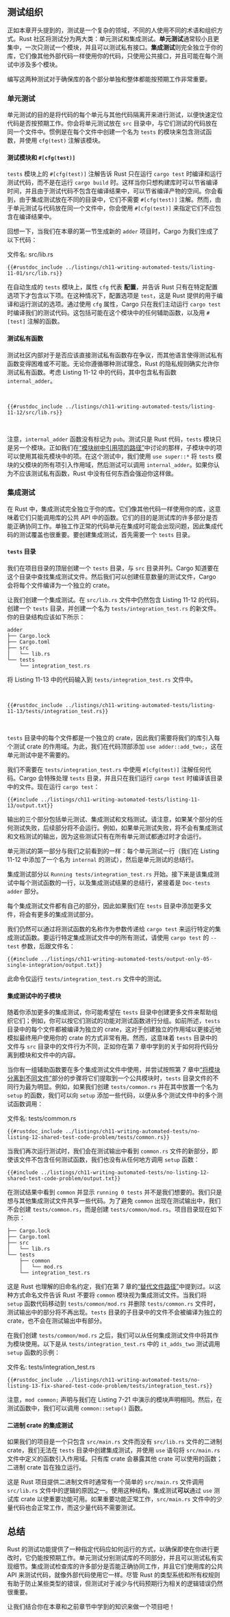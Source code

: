 ## 测试组织

正如本章开头提到的，测试是一个复杂的领域，不同的人使用不同的术语和组织方式。Rust 社区将测试分为两大类：单元测试和集成测试。**单元测试**通常较小且更集中，一次只测试一个模块，并且可以测试私有接口。**集成测试**则完全独立于你的库，它们像其他外部代码一样使用你的代码，只使用公共接口，并且可能在每个测试中涉及多个模块。

编写这两种测试对于确保库的各个部分单独和整体都能按预期工作非常重要。

### 单元测试

单元测试的目的是将代码的每个单元与其他代码隔离开来进行测试，以便快速定位代码是否按预期工作。你会将单元测试放在 `src` 目录中，与它们测试的代码放在同一个文件中。惯例是在每个文件中创建一个名为 `tests` 的模块来包含测试函数，并使用 `cfg(test)` 注解该模块。

#### 测试模块和 `#[cfg(test)]`

`tests` 模块上的 `#[cfg(test)]` 注解告诉 Rust 只在运行 `cargo test` 时编译和运行测试代码，而不是在运行 `cargo build` 时。这样当你只想构建库时可以节省编译时间，并且由于测试代码不包含在编译结果中，可以节省编译产物的空间。你会看到，由于集成测试放在不同的目录中，它们不需要 `#[cfg(test)]` 注解。然而，由于单元测试与代码放在同一个文件中，你会使用 `#[cfg(test)]` 来指定它们不应包含在编译结果中。

回想一下，当我们在本章的第一节生成新的 `adder` 项目时，Cargo 为我们生成了以下代码：

<span class="filename">文件名: src/lib.rs</span>

```rust,noplayground
{{#rustdoc_include ../listings/ch11-writing-automated-tests/listing-11-01/src/lib.rs}}
```

在自动生成的 `tests` 模块上，属性 `cfg` 代表 **配置**，并告诉 Rust 只有在特定配置选项下才包含以下项。在这种情况下，配置选项是 `test`，这是 Rust 提供的用于编译和运行测试的选项。通过使用 `cfg` 属性，Cargo 只在我们主动运行 `cargo test` 时编译我们的测试代码。这包括可能在这个模块中的任何辅助函数，以及用 `#[test]` 注解的函数。

#### 测试私有函数

测试社区内部对于是否应该直接测试私有函数存在争议，而其他语言使得测试私有函数变得困难或不可能。无论你遵循哪种测试理念，Rust 的隐私规则确实允许你测试私有函数。考虑 Listing 11-12 中的代码，其中包含私有函数 `internal_adder`。

<Listing number="11-12" file-name="src/lib.rs" caption="测试私有函数">

```rust,noplayground
{{#rustdoc_include ../listings/ch11-writing-automated-tests/listing-11-12/src/lib.rs}}
```

</Listing>

注意，`internal_adder` 函数没有标记为 `pub`。测试只是 Rust 代码，`tests` 模块只是另一个模块。正如我们在[“模块树中引用项的路径”][paths]<!-- ignore -->中讨论的那样，子模块中的项可以使用其祖先模块中的项。在这个测试中，我们使用 `use super::*` 将 `tests` 模块的父模块的所有项引入作用域，然后测试可以调用 `internal_adder`。如果你认为不应该测试私有函数，Rust 中没有任何东西会强迫你这样做。

### 集成测试

在 Rust 中，集成测试完全独立于你的库。它们像其他代码一样使用你的库，这意味着它们只能调用库的公共 API 中的函数。它们的目的是测试库的许多部分是否能正确协同工作。单独工作正常的代码单元在集成时可能会出现问题，因此集成代码的测试覆盖也很重要。要创建集成测试，首先需要一个 `tests` 目录。

#### `tests` 目录

我们在项目目录的顶层创建一个 `tests` 目录，与 `src` 目录并列。Cargo 知道要在这个目录中查找集成测试文件。然后我们可以创建任意数量的测试文件，Cargo 会将每个文件编译为一个独立的 crate。

让我们创建一个集成测试。在 `src/lib.rs` 文件中仍然包含 Listing 11-12 的代码，创建一个 `tests` 目录，并创建一个名为 `tests/integration_test.rs` 的新文件。你的目录结构应该如下所示：

```text
adder
├── Cargo.lock
├── Cargo.toml
├── src
│   └── lib.rs
└── tests
    └── integration_test.rs
```

将 Listing 11-13 中的代码输入到 `tests/integration_test.rs` 文件中。

<Listing number="11-13" file-name="tests/integration_test.rs" caption="`adder` crate 中函数的集成测试">

```rust,ignore
{{#rustdoc_include ../listings/ch11-writing-automated-tests/listing-11-13/tests/integration_test.rs}}
```

</Listing>

`tests` 目录中的每个文件都是一个独立的 crate，因此我们需要将我们的库引入每个测试 crate 的作用域。为此，我们在代码顶部添加 `use adder::add_two;`，这在单元测试中是不需要的。

我们不需要在 `tests/integration_test.rs` 中使用 `#[cfg(test)]` 注解任何代码。Cargo 会特殊处理 `tests` 目录，并且只在我们运行 `cargo test` 时编译该目录中的文件。现在运行 `cargo test`：

```console
{{#include ../listings/ch11-writing-automated-tests/listing-11-13/output.txt}}
```

输出的三个部分包括单元测试、集成测试和文档测试。请注意，如果某个部分的任何测试失败，后续部分将不会运行。例如，如果单元测试失败，将不会有集成测试和文档测试的输出，因为这些测试只有在所有单元测试都通过时才会运行。

单元测试的第一部分与我们之前看到的一样：每个单元测试一行（我们在 Listing 11-12 中添加了一个名为 `internal` 的测试），然后是单元测试的总结行。

集成测试部分以 `Running tests/integration_test.rs` 开始。接下来是该集成测试中每个测试函数的一行，以及集成测试结果的总结行，紧接着是 `Doc-tests adder` 部分。

每个集成测试文件都有自己的部分，因此如果我们在 `tests` 目录中添加更多文件，将会有更多的集成测试部分。

我们仍然可以通过将测试函数的名称作为参数传递给 `cargo test` 来运行特定的集成测试函数。要运行特定集成测试文件中的所有测试，请使用 `cargo test` 的 `--test` 参数，后跟文件名：

```console
{{#include ../listings/ch11-writing-automated-tests/output-only-05-single-integration/output.txt}}
```

此命令仅运行 `tests/integration_test.rs` 文件中的测试。

#### 集成测试中的子模块

随着你添加更多的集成测试，你可能希望在 `tests` 目录中创建更多文件来帮助组织它们；例如，你可以按它们测试的功能对测试函数进行分组。如前所述，`tests` 目录中的每个文件都被编译为独立的 crate，这对于创建独立的作用域以更接近地模拟最终用户使用你的 crate 的方式非常有用。然而，这意味着 `tests` 目录中的文件与 `src` 目录中的文件行为不同，正如你在第 7 章中学到的关于如何将代码分离到模块和文件中的内容。

当你有一组辅助函数要在多个集成测试文件中使用，并尝试按照第 7 章中[“将模块分离到不同文件”][separating-modules-into-files]<!-- ignore -->部分的步骤将它们提取到一个公共模块时，`tests` 目录文件的不同行为最为明显。例如，如果我们创建 `tests/common.rs` 并在其中放置一个名为 `setup` 的函数，我们可以向 `setup` 添加一些代码，以便从多个测试文件中的多个测试函数调用：

<span class="filename">文件名: tests/common.rs</span>

```rust,noplayground
{{#rustdoc_include ../listings/ch11-writing-automated-tests/no-listing-12-shared-test-code-problem/tests/common.rs}}
```

当我们再次运行测试时，我们会在测试输出中看到 `common.rs` 文件的新部分，即使该文件不包含任何测试函数，我们也没有从任何地方调用 `setup` 函数：

```console
{{#include ../listings/ch11-writing-automated-tests/no-listing-12-shared-test-code-problem/output.txt}}
```

在测试结果中看到 `common` 并显示 `running 0 tests` 并不是我们想要的。我们只是想与其他集成测试文件共享一些代码。为了避免 `common` 出现在测试输出中，我们不会创建 `tests/common.rs`，而是创建 `tests/common/mod.rs`。项目目录现在如下所示：

```text
├── Cargo.lock
├── Cargo.toml
├── src
│   └── lib.rs
└── tests
    ├── common
    │   └── mod.rs
    └── integration_test.rs
```

这是 Rust 也理解的旧命名约定，我们在第 7 章的[“替代文件路径”][alt-paths]<!-- ignore -->中提到过。以这种方式命名文件告诉 Rust 不要将 `common` 模块视为集成测试文件。当我们将 `setup` 函数代码移动到 `tests/common/mod.rs` 并删除 `tests/common.rs` 文件时，测试输出中的部分将不再出现。`tests` 目录的子目录中的文件不会被编译为独立的 crate，也不会在测试输出中有部分。

在我们创建 `tests/common/mod.rs` 之后，我们可以从任何集成测试文件中将其作为模块使用。以下是从 `tests/integration_test.rs` 中的 `it_adds_two` 测试调用 `setup` 函数的示例：

<span class="filename">文件名: tests/integration_test.rs</span>

```rust,ignore
{{#rustdoc_include ../listings/ch11-writing-automated-tests/no-listing-13-fix-shared-test-code-problem/tests/integration_test.rs}}
```

注意，`mod common;` 声明与我们在 Listing 7-21 中演示的模块声明相同。然后，在测试函数中，我们可以调用 `common::setup()` 函数。

#### 二进制 crate 的集成测试

如果我们的项目是一个只包含 `src/main.rs` 文件而没有 `src/lib.rs` 文件的二进制 crate，我们无法在 `tests` 目录中创建集成测试，并使用 `use` 语句将 `src/main.rs` 文件中定义的函数引入作用域。只有库 crate 会暴露其他 crate 可以使用的函数；二进制 crate 旨在独立运行。

这是 Rust 项目提供二进制文件时通常有一个简单的 `src/main.rs` 文件调用 `src/lib.rs` 文件中的逻辑的原因之一。使用这种结构，集成测试**可以**通过 `use` 测试库 crate 以使重要功能可用。如果重要功能正常工作，`src/main.rs` 文件中的少量代码也会正常工作，而这少量代码不需要测试。

## 总结

Rust 的测试功能提供了一种指定代码应如何运行的方式，以确保即使在你进行更改时，它仍能按预期工作。单元测试分别测试库的不同部分，并且可以测试私有实现细节。集成测试检查库的许多部分是否能正确协同工作，并且它们使用库的公共 API 来测试代码，就像外部代码使用它一样。尽管 Rust 的类型系统和所有权规则有助于防止某些类型的错误，但测试对于减少与代码预期行为相关的逻辑错误仍然很重要。

让我们结合你在本章和之前章节中学到的知识来做一个项目吧！

[paths]: ch07-03-paths-for-referring-to-an-item-in-the-module-tree.html
[separating-modules-into-files]: ch07-05-separating-modules-into-different-files.html
[alt-paths]: ch07-05-separating-modules-into-different-files.html#alternate-file-paths